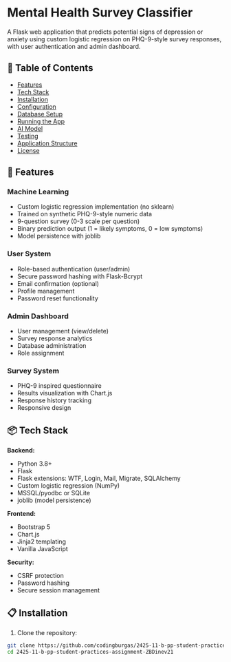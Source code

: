# Mental Health Survey Classifier

A Flask web application that predicts potential signs of depression or anxiety using custom logistic regression on PHQ-9-style survey responses, with user authentication and admin dashboard.

## 📌 Table of Contents
- [Features](#-features)
- [Tech Stack](#-tech-stack)
- [Installation](#-installation)
- [Configuration](#-configuration)
- [Database Setup](#-database-setup)
- [Running the App](#-running-the-app)
- [AI Model](#-ai-model)
- [Testing](#-testing)
- [Application Structure](#-application-structure)
- [License](#-license)

## 🚀 Features

### Machine Learning
- Custom logistic regression implementation (no sklearn)
- Trained on synthetic PHQ-9-style numeric data
- 9-question survey (0-3 scale per question)
- Binary prediction output (1 = likely symptoms, 0 = low symptoms)
- Model persistence with joblib

### User System
- Role-based authentication (user/admin)
- Secure password hashing with Flask-Bcrypt
- Email confirmation (optional)
- Profile management
- Password reset functionality

### Admin Dashboard
- User management (view/delete)
- Survey response analytics
- Database administration
- Role assignment

### Survey System
- PHQ-9 inspired questionnaire
- Results visualization with Chart.js
- Response history tracking
- Responsive design

## 📦 Tech Stack

**Backend:**
- Python 3.8+
- Flask
- Flask extensions: WTF, Login, Mail, Migrate, SQLAlchemy
- Custom logistic regression (NumPy)
- MSSQL/pyodbc or SQLite
- joblib (model persistence)

**Frontend:**
- Bootstrap 5
- Chart.js
- Jinja2 templating
- Vanilla JavaScript

**Security:**
- CSRF protection
- Password hashing
- Secure session management

## 📋 Installation

1. Clone the repository:
```bash
git clone https://github.com/codingburgas/2425-11-b-pp-student-practices-assignment-ZBDinev21.git
cd 2425-11-b-pp-student-practices-assignment-ZBDinev21

